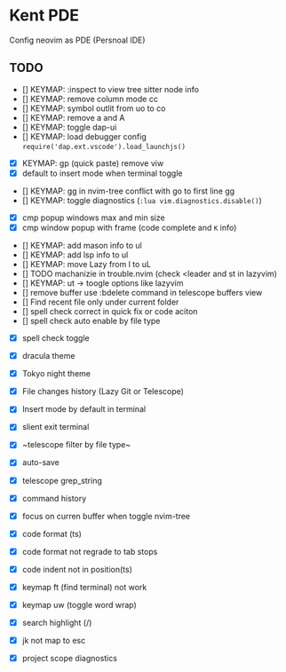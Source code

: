 # Kent PDE

Config neovim as PDE (Persnoal IDE)

## TODO

- [] KEYMAP: :inspect to view tree sitter node info
- [] KEYMAP: remove column mode <leader> cc
- [] KEYMAP: symbol outlit from <leader> uo to <leader> co
- [] KEYMAP: remove <leader> a and <leader> A
- [] KEYMAP: toggle dap-ui
- [] KEYMAP: load debugger config `require('dap.ext.vscode').load_launchjs()`
- [x] KEYMAP: gp (quick paste) remove viw
- [x] default to insert mode when terminal toggle
- [] KEYMAP: gg in nvim-tree conflict with go to first line gg
- [] KEYMAP: toggle diagnostics (`:lua vim.diagnostics.disable()`)
- [x] cmp popup windows max and min size
- [x] cmp window popup with frame (code complete and `K` info)
- [] KEYMAP: add mason info to <leader> ul
- [] KEYMAP: add lsp info to <leader> ul
- [] KEYMAP:  move Lazy from <leader>l to <leader>uL
- [] TODO machanizie in trouble.nvim (check <leader <x> and <leader>st in lazyvim)
- [] KEYMAP:  ut -> toogle options like lazyvim
- [] remove buffer use :bdelete command in telescope buffers view
- [] Find recent file only under current folder
- [] spell check correct in quick fix or code aciton
- [] spell check auto enable by file type
- [x] spell check toggle 
- [x] dracula theme
- [x] Tokyo night theme 
- [x] File changes history (Lazy Git or Telescope)
- [x] Insert mode by default in terminal
- [x] slient exit terminal
- [x] ~telescope filter by file type~
- [x] auto-save
- [x] telescope grep_string
- [x] command history
- [x] focus on curren buffer when toggle nvim-tree
- [x] code format (ts)
- [x] code format not regrade to tab stops
- [x] code indent not in position(ts)
- [x] keymap ft (find terminal) not work
- [x] keymap uw (toggle word wrap)
- [x] search highlight (/)
- [x] jk not map to esc
- [x] project scope diagnostics



